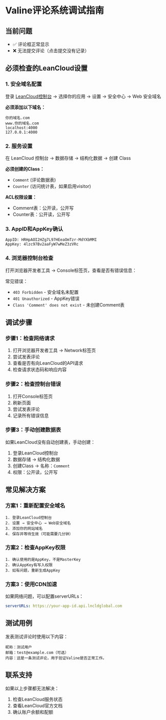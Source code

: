 # Valine评论系统调试指南

## 当前问题
- ✅ 评论框正常显示
- ❌ 无法提交评论（点击提交没有记录）

## 必须检查的LeanCloud设置

### 1. 安全域名配置
登录 [LeanCloud控制台](https://console.leancloud.app/) → 选择你的应用 → 设置 → 安全中心 → Web 安全域名

**必须添加以下域名：**
```
你的域名.com
www.你的域名.com
localhost:4000
127.0.0.1:4000
```

### 2. 服务设置
在 LeanCloud 控制台 → 数据存储 → 结构化数据 → 创建 Class

**必须创建的Class：**
- `Comment` (评论数据表)
- `Counter` (访问统计表，如果启用visitor)

**ACL权限设置：**
- Comment表：公开读，公开写
- Counter表：公开读，公开写

### 3. AppID和AppKey确认
```
AppID: HRHpAOI2HZg7L97HEeaOmTzr-MdYXbMMI
AppKey: 4lzc97Bv2aaFyW7wMeZ3zVRc
```

### 4. 浏览器控制台检查
打开浏览器开发者工具 → Console标签页，查看是否有错误信息：

常见错误：
- `403 Forbidden` - 安全域名未配置
- `401 Unauthorized` - AppKey错误
- `Class 'Comment' does not exist` - 未创建Comment表

## 调试步骤

### 步骤1：检查网络请求
1. 打开浏览器开发者工具 → Network标签页
2. 尝试发表评论
3. 查看是否有向LeanCloud的API请求
4. 检查请求状态码和响应内容

### 步骤2：检查控制台错误
1. 打开Console标签页
2. 刷新页面
3. 尝试发表评论
4. 记录所有错误信息

### 步骤3：手动创建数据表
如果LeanCloud没有自动创建表，手动创建：

1. 登录LeanCloud控制台
2. 数据存储 → 结构化数据
3. 创建Class → 名称：`Comment`
4. 权限：公开读，公开写

## 常见解决方案

### 方案1：重新配置安全域名
```
1. 登录LeanCloud控制台
2. 设置 → 安全中心 → Web安全域名
3. 添加你的网站域名
4. 保存并等待生效（可能需要几分钟）
```

### 方案2：检查AppKey权限
```
1. 确认使用的是AppKey，不是MasterKey
2. 确认AppKey有写入权限
3. 如有问题，重新生成AppKey
```

### 方案3：使用CDN加速
如果网络问题，可以配置serverURLs：
```yaml
serverURLs: https://your-app-id.api.lncldglobal.com
```

## 测试用例

发表测试评论时使用以下内容：
```
昵称：测试用户
邮箱：test@example.com（可选）
内容：这是一条测试评论，用于验证Valine是否正常工作。
```

## 联系支持

如果以上步骤都无法解决：
1. 检查LeanCloud服务状态
2. 查看LeanCloud官方文档
3. 确认账户余额和配额

